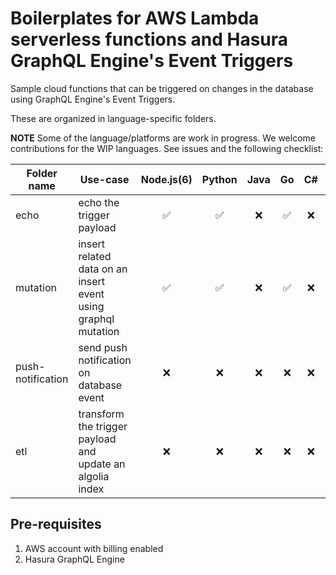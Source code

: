 # Boilerplates for AWS Lambda serverless functions and Hasura GraphQL Engine's Event Triggers

Sample cloud functions that can be triggered on changes in the database using GraphQL Engine's Event Triggers.

These are organized in language-specific folders.

**NOTE**
Some of the language/platforms are work in progress. We welcome contributions for the WIP languages. See issues and the following checklist:

| Folder name | Use-case| Node.js(6) | Python | Java | Go | C# | Ruby
|-------------|---------|:--------:|:------:|:----:|:---:|:---:|:---:
| echo | echo the trigger payload  | ✅ | ✅ | ❌ | ✅ | ❌ | ✅
| mutation | insert related data on an insert event using graphql mutation | ✅ | ✅ | ❌ | ✅ | ❌ | ✅
| push-notification | send push notification on database event | ❌ | ❌ | ❌ | ❌ | ❌ | ❌
| etl | transform the trigger payload and update an algolia index | ❌ | ❌ | ❌ | ❌ | ❌ | ❌



## Pre-requisites

1. AWS account with billing enabled
2. Hasura GraphQL Engine
